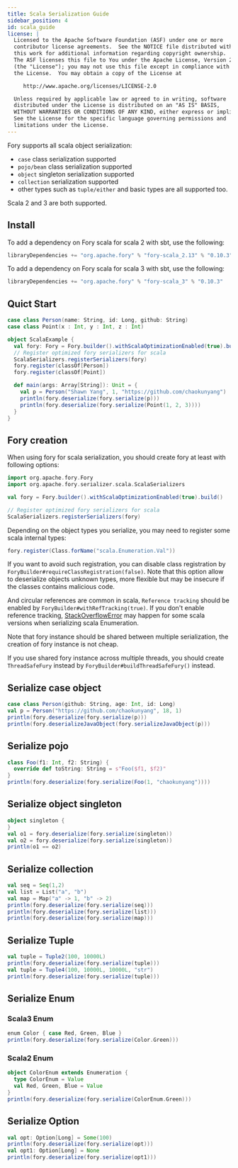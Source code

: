```yaml
---
title: Scala Serialization Guide
sidebar_position: 4
id: scala_guide
license: |
  Licensed to the Apache Software Foundation (ASF) under one or more
  contributor license agreements.  See the NOTICE file distributed with
  this work for additional information regarding copyright ownership.
  The ASF licenses this file to You under the Apache License, Version 2.0
  (the "License"); you may not use this file except in compliance with
  the License.  You may obtain a copy of the License at

     http://www.apache.org/licenses/LICENSE-2.0

  Unless required by applicable law or agreed to in writing, software
  distributed under the License is distributed on an "AS IS" BASIS,
  WITHOUT WARRANTIES OR CONDITIONS OF ANY KIND, either express or implied.
  See the License for the specific language governing permissions and
  limitations under the License.
---
```


Fory supports all scala object serialization:

- `case` class serialization supported
- `pojo/bean` class serialization supported
- `object` singleton serialization supported
- `collection` serialization supported
- other types such as `tuple/either` and basic types are all supported too.

Scala 2 and 3 are both supported.

## Install

To add a dependency on Fory scala for scala 2 with sbt, use the following:

```sbt
libraryDependencies += "org.apache.fory" % "fory-scala_2.13" % "0.10.3"
```

To add a dependency on Fory scala for scala 3 with sbt, use the following:

```sbt
libraryDependencies += "org.apache.fory" % "fory-scala_3" % "0.10.3"
```

## Quict Start

```scala
case class Person(name: String, id: Long, github: String)
case class Point(x : Int, y : Int, z : Int)

object ScalaExample {
  val fory: Fory = Fory.builder().withScalaOptimizationEnabled(true).build()
  // Register optimized fory serializers for scala
  ScalaSerializers.registerSerializers(fory)
  fory.register(classOf[Person])
  fory.register(classOf[Point])

  def main(args: Array[String]): Unit = {
    val p = Person("Shawn Yang", 1, "https://github.com/chaokunyang")
    println(fory.deserialize(fory.serialize(p)))
    println(fory.deserialize(fory.serialize(Point(1, 2, 3))))
  }
}
```

## Fory creation

When using fory for scala serialization, you should create fory at least with following options:

```scala
import org.apache.fory.Fory
import org.apache.fory.serializer.scala.ScalaSerializers

val fory = Fory.builder().withScalaOptimizationEnabled(true).build()

// Register optimized fory serializers for scala
ScalaSerializers.registerSerializers(fory)
```

Depending on the object types you serialize, you may need to register some scala internal types:

```scala
fory.register(Class.forName("scala.Enumeration.Val"))
```

If you want to avoid such registration, you can disable class registration by `ForyBuilder#requireClassRegistration(false)`.
Note that this option allow to deserialize objects unknown types, more flexible but may be insecure if the classes contains malicious code.

And circular references are common in scala, `Reference tracking` should be enabled by `ForyBuilder#withRefTracking(true)`. If you don't enable reference tracking, [StackOverflowError](https://github.com/apache/fory/issues/1032) may happen for some scala versions when serializing scala Enumeration.

Note that fory instance should be shared between multiple serialization, the creation of fory instance is not cheap.

If you use shared fory instance across multiple threads, you should create `ThreadSafeFury` instead by `ForyBuilder#buildThreadSafeFury()` instead.

## Serialize case object

```scala
case class Person(github: String, age: Int, id: Long)
val p = Person("https://github.com/chaokunyang", 18, 1)
println(fory.deserialize(fory.serialize(p)))
println(fory.deserializeJavaObject(fory.serializeJavaObject(p)))
```

## Serialize pojo

```scala
class Foo(f1: Int, f2: String) {
  override def toString: String = s"Foo($f1, $f2)"
}
println(fory.deserialize(fory.serialize(Foo(1, "chaokunyang"))))
```

## Serialize object singleton

```scala
object singleton {
}
val o1 = fory.deserialize(fory.serialize(singleton))
val o2 = fory.deserialize(fory.serialize(singleton))
println(o1 == o2)
```

## Serialize collection

```scala
val seq = Seq(1,2)
val list = List("a", "b")
val map = Map("a" -> 1, "b" -> 2)
println(fory.deserialize(fory.serialize(seq)))
println(fory.deserialize(fory.serialize(list)))
println(fory.deserialize(fory.serialize(map)))
```

## Serialize Tuple

```scala
val tuple = Tuple2(100, 10000L)
println(fory.deserialize(fory.serialize(tuple)))
val tuple = Tuple4(100, 10000L, 10000L, "str")
println(fory.deserialize(fory.serialize(tuple)))
```

## Serialize Enum

### Scala3 Enum

```scala
enum Color { case Red, Green, Blue }
println(fory.deserialize(fory.serialize(Color.Green)))
```

### Scala2 Enum

```scala
object ColorEnum extends Enumeration {
  type ColorEnum = Value
  val Red, Green, Blue = Value
}
println(fory.deserialize(fory.serialize(ColorEnum.Green)))
```

## Serialize Option

```scala
val opt: Option[Long] = Some(100)
println(fory.deserialize(fory.serialize(opt)))
val opt1: Option[Long] = None
println(fory.deserialize(fory.serialize(opt1)))
```
